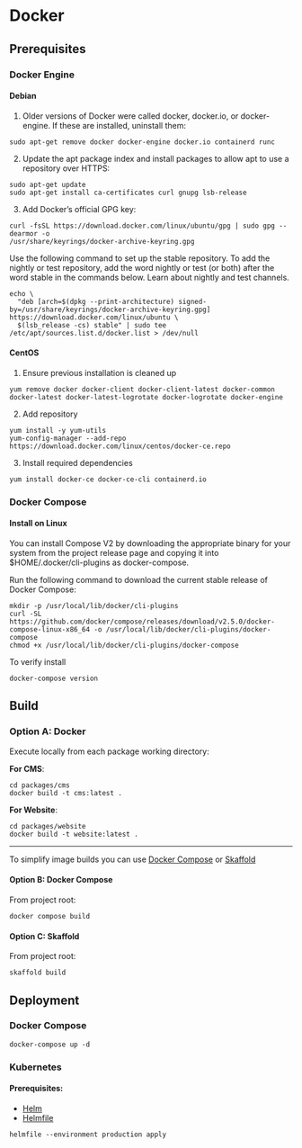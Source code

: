 # Docker

## Prerequisites

### Docker Engine

#### Debian

1. Older versions of Docker were called docker, docker.io, or docker-engine. If these are installed, uninstall them:

```shell
sudo apt-get remove docker docker-engine docker.io containerd runc
```

2. Update the apt package index and install packages to allow apt to use a repository over HTTPS:

```shell
sudo apt-get update
sudo apt-get install ca-certificates curl gnupg lsb-release
```

3. Add Docker’s official GPG key:

```shell
curl -fsSL https://download.docker.com/linux/ubuntu/gpg | sudo gpg --dearmor -o
/usr/share/keyrings/docker-archive-keyring.gpg
```

Use the following command to set up the stable repository. To add the nightly or test repository, add the word nightly or test (or both)
after the word stable in the commands below. Learn about nightly and test channels.

```shell
echo \
  "deb [arch=$(dpkg --print-architecture) signed-by=/usr/share/keyrings/docker-archive-keyring.gpg] https://download.docker.com/linux/ubuntu \
  $(lsb_release -cs) stable" | sudo tee /etc/apt/sources.list.d/docker.list > /dev/null
```

#### CentOS

1. Ensure previous installation is cleaned up

```shell
yum remove docker docker-client docker-client-latest docker-common docker-latest docker-latest-logrotate docker-logrotate docker-engine
```

2. Add repository

```shell
yum install -y yum-utils
yum-config-manager --add-repo https://download.docker.com/linux/centos/docker-ce.repo
```

3. Install required dependencies

```shell
yum install docker-ce docker-ce-cli containerd.io
```

### Docker Compose

#### Install on Linux

You can install Compose V2 by downloading the appropriate binary for your system from the project release page and copying it into $HOME/.docker/cli-plugins as docker-compose.

Run the following command to download the current stable release of Docker Compose:

```shell
mkdir -p /usr/local/lib/docker/cli-plugins
curl -SL https://github.com/docker/compose/releases/download/v2.5.0/docker-compose-linux-x86_64 -o /usr/local/lib/docker/cli-plugins/docker-compose
chmod +x /usr/local/lib/docker/cli-plugins/docker-compose
```

To verify install

```shell
docker-compose version
```

## Build

### Option A: Docker
Execute locally from each package working directory:

**For CMS**:

```shell
cd packages/cms
docker build -t cms:latest .
```

**For Website**:

```shell
cd packages/website
docker build -t website:latest .
```

---

To simplify image builds you can use [Docker Compose](#docker-compose) or [Skaffold](https://skaffold.dev)

#### Option B: Docker Compose

From project root:

```shell
docker compose build
```

#### Option C: Skaffold

From project root:

```shell
skaffold build
```

## Deployment

### Docker Compose

```shell
docker-compose up -d
```

### Kubernetes

#### Prerequisites:
- [Helm](https://github.com/helm/helm)
- [Helmfile](https://github.com/helmfile/helmfile)

```shell
helmfile --environment production apply
```


